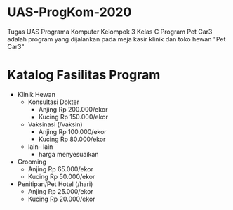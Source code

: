 # UAS-ProgKom-2020
Tugas UAS Programa Komputer Kelompok 3 Kelas C
Program Pet Car3 adalah program yang dijalankan pada meja kasir klinik dan toko hewan "Pet Car3"
# Katalog Fasilitas Program
  - Klinik Hewan
    - Konsultasi Dokter
      - Anjing  Rp 200.000/ekor
      - Kucing  Rp 150.000/ekor
    - Vaksinasi (/vaksin)
      - Anjing  Rp 100.000/ekor
      - Kucing  Rp 80.000/ekor
    - lain- lain
      - harga menyesuaikan
  - Grooming
    - Anjing  Rp 65.000/ekor
    - Kucing  Rp 50.000/ekor
  - Penitipan/Pet Hotel (/hari) 
    - Anjing  Rp 25.000/ekor
    - Kucing  Rp 20.000/ekor
 

